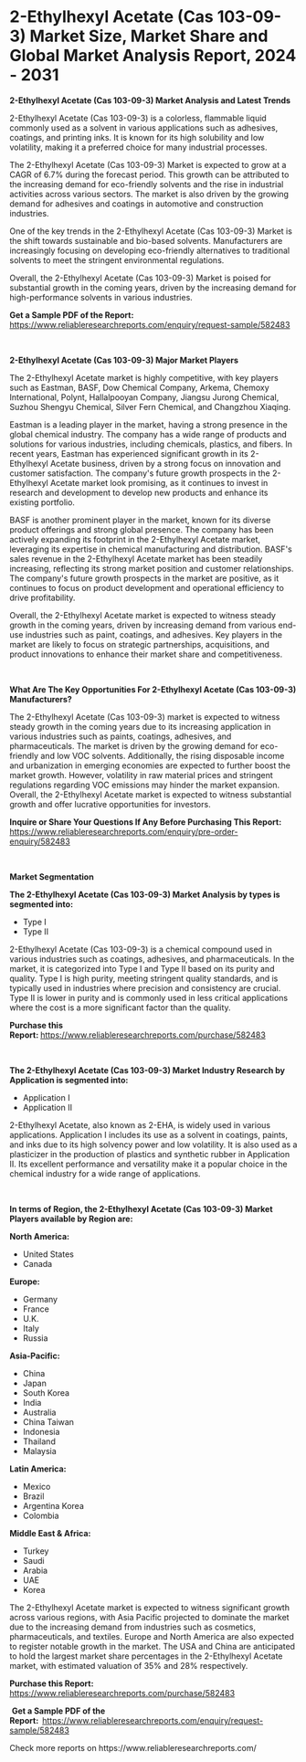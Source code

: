 <p><h1>2-Ethylhexyl Acetate (Cas 103-09-3) Market Size, Market Share and Global Market Analysis Report, 2024 - 2031</h1></p><p><strong>2-Ethylhexyl Acetate (Cas 103-09-3) Market Analysis and Latest Trends</strong></p>
<p><p>2-Ethylhexyl Acetate (Cas 103-09-3) is a colorless, flammable liquid commonly used as a solvent in various applications such as adhesives, coatings, and printing inks. It is known for its high solubility and low volatility, making it a preferred choice for many industrial processes.</p><p>The 2-Ethylhexyl Acetate (Cas 103-09-3) Market is expected to grow at a CAGR of 6.7% during the forecast period. This growth can be attributed to the increasing demand for eco-friendly solvents and the rise in industrial activities across various sectors. The market is also driven by the growing demand for adhesives and coatings in automotive and construction industries.</p><p>One of the key trends in the 2-Ethylhexyl Acetate (Cas 103-09-3) Market is the shift towards sustainable and bio-based solvents. Manufacturers are increasingly focusing on developing eco-friendly alternatives to traditional solvents to meet the stringent environmental regulations.</p><p>Overall, the 2-Ethylhexyl Acetate (Cas 103-09-3) Market is poised for substantial growth in the coming years, driven by the increasing demand for high-performance solvents in various industries.</p></p>
<p><strong>Get a Sample PDF of the Report:&nbsp;</strong> <a href="https://www.reliableresearchreports.com/enquiry/request-sample/582483">https://www.reliableresearchreports.com/enquiry/request-sample/582483</a></p>
<p>&nbsp;</p>
<p><strong>2-Ethylhexyl Acetate (Cas 103-09-3) Major Market Players</strong></p>
<p><p>The 2-Ethylhexyl Acetate market is highly competitive, with key players such as Eastman, BASF, Dow Chemical Company, Arkema, Chemoxy International, Polynt, Hallalpooyan Company, Jiangsu Jurong Chemical, Suzhou Shengyu Chemical, Silver Fern Chemical, and Changzhou Xiaqing.</p><p>Eastman is a leading player in the market, having a strong presence in the global chemical industry. The company has a wide range of products and solutions for various industries, including chemicals, plastics, and fibers. In recent years, Eastman has experienced significant growth in its 2-Ethylhexyl Acetate business, driven by a strong focus on innovation and customer satisfaction. The company's future growth prospects in the 2-Ethylhexyl Acetate market look promising, as it continues to invest in research and development to develop new products and enhance its existing portfolio.</p><p>BASF is another prominent player in the market, known for its diverse product offerings and strong global presence. The company has been actively expanding its footprint in the 2-Ethylhexyl Acetate market, leveraging its expertise in chemical manufacturing and distribution. BASF's sales revenue in the 2-Ethylhexyl Acetate market has been steadily increasing, reflecting its strong market position and customer relationships. The company's future growth prospects in the market are positive, as it continues to focus on product development and operational efficiency to drive profitability.</p><p>Overall, the 2-Ethylhexyl Acetate market is expected to witness steady growth in the coming years, driven by increasing demand from various end-use industries such as paint, coatings, and adhesives. Key players in the market are likely to focus on strategic partnerships, acquisitions, and product innovations to enhance their market share and competitiveness.</p></p>
<p>&nbsp;</p>
<p><strong>What Are The Key Opportunities For 2-Ethylhexyl Acetate (Cas 103-09-3) Manufacturers?</strong></p>
<p><p>The 2-Ethylhexyl Acetate (Cas 103-09-3) market is expected to witness steady growth in the coming years due to its increasing application in various industries such as paints, coatings, adhesives, and pharmaceuticals. The market is driven by the growing demand for eco-friendly and low VOC solvents. Additionally, the rising disposable income and urbanization in emerging economies are expected to further boost the market growth. However, volatility in raw material prices and stringent regulations regarding VOC emissions may hinder the market expansion. Overall, the 2-Ethylhexyl Acetate market is expected to witness substantial growth and offer lucrative opportunities for investors.</p></p>
<p><strong>Inquire or Share Your Questions If Any Before Purchasing This Report:</strong> <a href="https://www.reliableresearchreports.com/enquiry/pre-order-enquiry/582483">https://www.reliableresearchreports.com/enquiry/pre-order-enquiry/582483</a></p>
<p>&nbsp;</p>
<p><strong>Market Segmentation</strong></p>
<p><strong>The 2-Ethylhexyl Acetate (Cas 103-09-3) Market Analysis by types is segmented into:</strong></p>
<p><ul><li>Type I</li><li>Type II</li></ul></p>
<p><p>2-Ethylhexyl Acetate (Cas 103-09-3) is a chemical compound used in various industries such as coatings, adhesives, and pharmaceuticals. In the market, it is categorized into Type I and Type II based on its purity and quality. Type I is high purity, meeting stringent quality standards, and is typically used in industries where precision and consistency are crucial. Type II is lower in purity and is commonly used in less critical applications where the cost is a more significant factor than the quality.</p></p>
<p><strong>Purchase this Report:&nbsp;</strong><a href="https://www.reliableresearchreports.com/purchase/582483">https://www.reliableresearchreports.com/purchase/582483</a></p>
<p>&nbsp;</p>
<p><strong>The 2-Ethylhexyl Acetate (Cas 103-09-3) Market Industry Research by Application is segmented into:</strong></p>
<p><ul><li>Application I</li><li>Application II</li></ul></p>
<p><p>2-Ethylhexyl Acetate, also known as 2-EHA, is widely used in various applications. Application I includes its use as a solvent in coatings, paints, and inks due to its high solvency power and low volatility. It is also used as a plasticizer in the production of plastics and synthetic rubber in Application II. Its excellent performance and versatility make it a popular choice in the chemical industry for a wide range of applications.</p></p>
<p>&nbsp;</p>
<p><strong>In terms of Region, the 2-Ethylhexyl Acetate (Cas 103-09-3) Market Players available by Region are:</strong></p>
<p>
    <p> <strong> North America: </strong>
        <ul>
            <li>United States</li>
            <li>Canada</li>
        </ul>
        </p> 
    <p> <strong> Europe: </strong>
        <ul>
            <li>Germany</li>
            <li>France</li>
            <li>U.K.</li>
            <li>Italy</li>
            <li>Russia</li>
        </ul>
        </p> 
    <p> <strong> Asia-Pacific: </strong>
        <ul>
            <li>China</li>
            <li>Japan</li>
            <li>South Korea</li>
            <li>India</li>
            <li>Australia</li>
            <li>China Taiwan</li>
            <li>Indonesia</li>
            <li>Thailand</li>
            <li>Malaysia</li>
        </ul>
        </p> 
    <p> <strong> Latin America: </strong>
        <ul>
            <li>Mexico</li>
            <li>Brazil</li>
            <li>Argentina Korea</li>
            <li>Colombia</li>
        </ul>
        </p> 
    <p> <strong> Middle East & Africa: </strong>
        <ul>
            <li>Turkey</li>
            <li>Saudi</li>
            <li>Arabia</li>
            <li>UAE</li>
            <li>Korea</li>
        </ul>
    </p>
    </p>
<p><p>The 2-Ethylhexyl Acetate market is expected to witness significant growth across various regions, with Asia Pacific projected to dominate the market due to the increasing demand from industries such as cosmetics, pharmaceuticals, and textiles. Europe and North America are also expected to register notable growth in the market. The USA and China are anticipated to hold the largest market share percentages in the 2-Ethylhexyl Acetate market, with estimated valuation of 35% and 28% respectively.</p></p>
<p><strong>Purchase this Report: </strong><a href="https://www.reliableresearchreports.com/purchase/582483">https://www.reliableresearchreports.com/purchase/582483</a></p>
<p>&nbsp;<strong>Get a Sample PDF of the Report:&nbsp;&nbsp;</strong><a href="https://www.reliableresearchreports.com/enquiry/request-sample/582483">https://www.reliableresearchreports.com/enquiry/request-sample/582483</a></p>
<p><strong></strong></p>
<p>Check more reports on https://www.reliableresearchreports.com/</p>